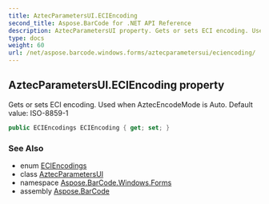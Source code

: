 ```yaml
---
title: AztecParametersUI.ECIEncoding
second_title: Aspose.BarCode for .NET API Reference
description: AztecParametersUI property. Gets or sets ECI encoding. Used when AztecEncodeMode is Auto. Default value ISO88591
type: docs
weight: 60
url: /net/aspose.barcode.windows.forms/aztecparametersui/eciencoding/
---
```

## AztecParametersUI.ECIEncoding property

Gets or sets ECI encoding. Used when AztecEncodeMode is Auto. Default value: ISO-8859-1

```csharp
public ECIEncodings ECIEncoding { get; set; }
```

### See Also

* enum [ECIEncodings](../../../aspose.barcode.generation/eciencodings/)
* class [AztecParametersUI](../)
* namespace [Aspose.BarCode.Windows.Forms](../../../aspose.barcode.windows.forms/)
* assembly [Aspose.BarCode](../../../)


